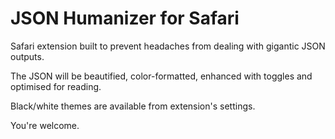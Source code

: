 JSON Humanizer for Safari
=============

Safari extension built to prevent headaches from dealing with gigantic JSON outputs.

The JSON will be beautified, color-formatted, enhanced with toggles and optimised for reading.

Black/white themes are available from extension's settings.

You're welcome.
